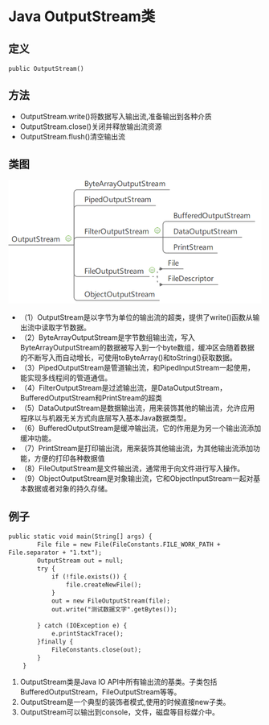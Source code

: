 # Java OutputStream类
## 定义
```
public OutputStream()
```
## 方法
- OutputStream.write()将数据写入输出流,准备输出到各种介质
- OutputStream.close()关闭并释放输出流资源
- OutputStream.flush()清空输出流
## 类图
![OutputStream](OutputStream.png)
- （1）OutputStream是以字节为单位的输出流的超类，提供了write()函数从输出流中读取字节数据。
- （2）ByteArrayOutputStream是字节数组输出流，写入ByteArrayOutputStream的数据被写入到一个byte数组，缓冲区会随着数据的不断写入而自动增长，可使用toByteArray()和toString()获取数据。
- （3）PipedOutputStream是管道输出流，和PipedInputStream一起使用，能实现多线程间的管道通信。
- （4）FilterOutputStream是过滤输出流，是DataOutputStream，BufferedOutputStream和PrintStream的超类
- （5）DataOutputStream是数据输出流，用来装饰其他的输出流，允许应用程序以与机器无关方式向底层写入基本Java数据类型。
- （6）BufferedOutputStream是缓冲输出流，它的作用是为另一个输出流添加缓冲功能。
- （7）PrintStream是打印输出流，用来装饰其他输出流，为其他输出流添加功能，方便的打印各种数据值
- （8）FileOutputStream是文件输出流，通常用于向文件进行写入操作。
- （9）ObjectOutputStream是对象输出流，它和ObjectInputStream一起对基本数据或者对象的持久存储。
## 例子
```
public static void main(String[] args) {
        File file = new File(FileConstants.FILE_WORK_PATH + File.separator + "1.txt");
        OutputStream out = null;
        try {
            if (!file.exists()) {
                file.createNewFile();
            }
            out = new FileOutputStream(file);
            out.write("测试数据文字".getBytes());

        } catch (IOException e) {
            e.printStackTrace();
        }finally {
            FileConstants.close(out);
        }
    }
```
1. OutputStream类是Java IO API中所有输出流的基类。子类包括BufferedOutputStream，FileOutputStream等等。
2. OutputStream是一个典型的装饰者模式,使用的时候直接new子类。
3. OutputStream可以输出到console，文件，磁盘等目标媒介中。